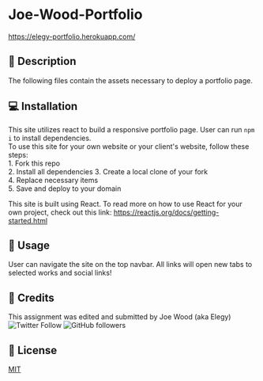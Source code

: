 # Joe-Wood-Portfolio

https://elegy-portfolio.herokuapp.com/

## :newspaper: Description 
The following files contain the assets necessary to deploy a portfolio page.

## :computer: Installation 
This site utilizes react to build a responsive portfolio page. User can run `npm i` to install dependencies. <br>
To use this site for your own website or your client's website, follow these steps: <br>
    1. Fork this repo <br>
    2. Install all dependencies
    3. Create a local clone of your fork <br>
    4. Replace necessary items <br>
    5. Save and deploy to your domain<br>

This site is built using React. To read more on how to use React for your own project, check out this link: https://reactjs.org/docs/getting-started.html


## :floppy_disk: Usage
User can navigate the site on the top navbar. All links will open new tabs to selected works and social links!

## :card_index: Credits 

This assignment was edited and submitted by Joe Wood (aka Elegy) <br>
<img alt="Twitter Follow" src="https://img.shields.io/twitter/follow/xx_elegy_xx_?label=Elegy&style=social">
<img alt="GitHub followers" src="https://img.shields.io/github/followers/xxelegyxx?label=Follow&style=social">

## :ticket: License 

[MIT](https://choosealicense.com/licenses/mit/)
